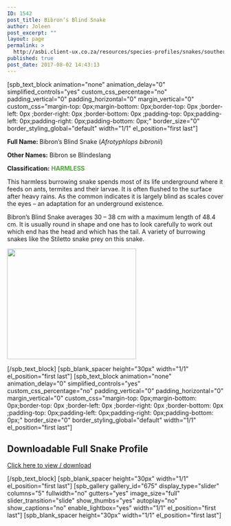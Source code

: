 ```yaml
---
ID: 1542
post_title: Bibron’s Blind Snake
author: Joleen
post_excerpt: ""
layout: page
permalink: >
  http://asbi.client-ux.co.za/resources/species-profiles/snakes/southern-africa/bibrons-blind-snake/
published: true
post_date: 2017-08-02 14:43:13
---
```

[spb_text_block animation="none" animation_delay="0" simplified_controls="yes" custom_css_percentage="no" padding_vertical="0" padding_horizontal="0" margin_vertical="0" custom_css="margin-top: 0px;margin-bottom: 0px;border-top: 0px ;border-left: 0px ;border-right: 0px ;border-bottom: 0px ;padding-top: 0px;padding-left: 0px;padding-right: 0px;padding-bottom: 0px;" border_size="0" border_styling_global="default" width="1/1" el_position="first last"]

<strong>Full Name: </strong>Bibron’s Blind Snake (<em>Afrotyphlops bibronii</em>)

<strong>Other Names:</strong> Bibron se Blindeslang

<strong>Classification:</strong> <strong><span style="color: #4ca937;">HARMLESS</span></strong>

This harmless burrowing snake spends most of its life underground where it feeds on ants, termites and their larvae. It is often flushed to the surface after heavy rains. As the common indicates it is largely blind as scales cover the eyes – an adaptation for an underground existence.

Bibron’s Blind Snake averages 30 – 38 cm with a maximum length of 48.4 cm. It is usually round in shape and one has to look carefully to work out which end has the head and which has the tail. A variety of burrowing snakes like the Stiletto snake prey on this snake.

<a href="http://asbi.client-ux.co.za/wp-content/uploads/2016/06/Bibrons_Blind_Snake_DIST_web.jpg"><img class="alignnone wp-image-656 size-medium" src="http://asbi.client-ux.co.za/wp-content/uploads/2016/06/Bibrons_Blind_Snake_DIST_web-300x257.jpg" width="300" height="257" /></a>

[/spb_text_block] [spb_blank_spacer height="30px" width="1/1" el_position="first last"] [spb_text_block animation="none" animation_delay="0" simplified_controls="yes" custom_css_percentage="no" padding_vertical="0" padding_horizontal="0" margin_vertical="0" custom_css="margin-top: 0px;margin-bottom: 0px;border-top: 0px ;border-left: 0px ;border-right: 0px ;border-bottom: 0px ;padding-top: 0px;padding-left: 0px;padding-right: 0px;padding-bottom: 0px;" border_size="0" border_styling_global="default" width="1/1" el_position="first last"]
<h2>Downloadable Full Snake Profile</h2>
<a href="http://asbi.client-ux.co.za/wp-content/uploads/2016/06/20170526_ASI_SP_Bibrons_Blind_Snake_A4_DESKTOP.pdf" target="_blank">Click here to view / download</a>

[/spb_text_block] [spb_blank_spacer height="30px" width="1/1" el_position="first last"] [spb_gallery gallery_id="675" display_type="slider" columns="5" fullwidth="no" gutters="yes" image_size="full" slider_transition="slide" show_thumbs="yes" autoplay="no" show_captions="no" enable_lightbox="yes" width="1/1" el_position="first last"] [spb_blank_spacer height="30px" width="1/1" el_position="first last"]